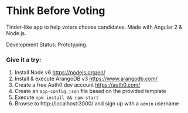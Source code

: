 # Think Before Voting

Tinder-like app to help voters choose candidates. Made with Angular 2 & Node.js.

Development Status: Prototyping.

### Give it a try:

1. Install Node v6 https://nodejs.org/en/
1. Install & execute ArangoDB v3 https://www.arangodb.com/
1. Create a free Auth0 dev account https://auth0.com/
1. Create an `app-config.json` file based on the provided template
1. Execute `npm install && npm start`
1. Browse to http://localhost:3000/ and sign up with a `admin` username
